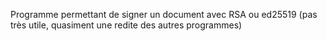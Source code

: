 Programme permettant de signer un document avec RSA ou ed25519 (pas très utile, quasiment une redite des autres programmes)